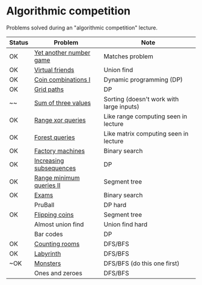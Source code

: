 # Algorithmic competition

Problems solved during an "algorithmic competition" lecture.

| Status | Problem                                                               | Note                                     |
|--------|-----------------------------------------------------------------------|------------------------------------------|
| OK     | [Yet another number game](https://www.codechef.com/problems/NUMGAME/) | Matches problem                          |
| OK     | [Virtual friends](https://open.kattis.com/problems/virtualfriends)    | Union find                               |
| OK     | [Coin combinations I](https://cses.fi/problemset/task/1635)           | Dynamic programming (DP)                 |
| OK     | [Grid paths](https://cses.fi/problemset/task/1638/)                   | DP                                       |
| ~~     | [Sum of three values](https://cses.fi/problemset/task/1641)           | Sorting (doesn't work with large inputs) |
| OK     | [Range xor queries](https://cses.fi/problemset/task/1650)             | Like range computing seen in lecture     |
| OK     | [Forest queries](https://cses.fi/problemset/task/1652/)               | Like matrix computing seen in lecture    |
| OK     | [Factory machines](https://cses.fi/problemset/task/1620)              | Binary search                            |
| OK     | [Increasing subsequences](https://cses.fi/problemset/task/1145/)      | DP                                       |
| OK     | [Range minimum queries II](https://cses.fi/problemset/task/1649/)     | Segment tree                             |
| OK     | [Exams](https://codeforces.com/contest/732/problem/D)                 | Binary search                            |
|        | PruBall                                                               | DP hard                                  |
| OK     | [Flipping coins](https://www.codechef.com/problems/FLIPCOIN)          | Segment tree                             |
|        | Almost union find                                                     | Union find hard                          |
|        | Bar codes                                                             | DP                                       |
| OK     | [Counting rooms](https://cses.fi/problemset/task/1192/)               | DFS/BFS                                  |
| OK     | [Labyrinth](https://cses.fi/problemset/task/1193/)                    | DFS/BFS                                  |
| ~OK    | [Monsters](https://cses.fi/problemset/task/1194/)                     | DFS/BFS (do this one first)              |
|        | Ones and zeroes                                                       | DFS/BFS                                  |
